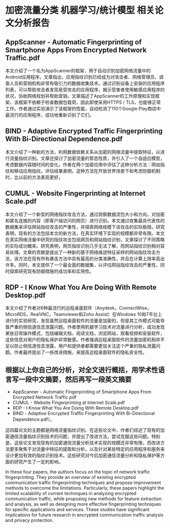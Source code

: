 # 加密流量分类 机器学习/统计模型 相关论文分析报告
## AppScanner - Automatic Fingerprinting of Smartphone Apps From Encrypted Network Traffic.pdf

本文介绍了一个名为AppScanner的框架，用于自动识别加密网络流量中的Android应用程序。文章指出，应用指纹识别已经成为对攻击者、网络管理员、调查人员和营销机构非常有吸引力的数据收集技术。通过识别设备上安装的应用程序列表，可以帮助攻击者发现易受攻击的应用程序，揭示受害者使用敏感应用程序的状况，协助网络规划并帮助营销。文章描述了AppScanner的工作原理和实现框架，该框架不依赖于检查数据包载荷，因此即使采用HTTPS / TLS，也能够正常工作。作者通过实验演示了该框架的性能，自动检测了110个Google Play商店中最流行的应用程序，成功地重新识别了它们。

## BIND - Adaptive Encrypted Traffic Fingerprinting With Bi-Directional Dependence.pdf

本文介绍了一种新的方法，利用数据依赖关系从加密的网络流量中提取特征，以进行流量指纹识别。文章还探讨了加密流量的暂态性质，并引入了一个自适应模型，考虑数据内容随时间的变化。作者在两个加密应用中评估了这种分析方法：网站指纹和移动应用指纹。评估结果表明，这种方法在开放世界场景下和考虑防御机制时，比以前的方法表现更好。

## CUMUL - Website Fingerprinting at Internet Scale.pdf

本文介绍了一个新型的网络指纹攻击方法，通过观察数据流包大小和方向，对加密和匿名连接的内容（即客户端访问的网页）进行识别。本文通过收集最具代表性的数据集来评估网站指纹攻击的严重性，并探索网络规模下该攻击的实际极限。研究表明，现有的方法包括本文的新方法，在真实环境下实现的规模都非常有限。本文在真实网络流量中研究的指纹攻击包括网页和网站指纹识别，文章探讨了不同策略的实际成功概率。研究表明，网页指纹识别几乎无法了解，而网站指纹识别相对容易处理。文章的贡献是提出了一种新的基于网络痕迹特征采样的网站指纹攻击方法，该方法在现有所有袭击方法中具有最高的分类准确性，并且在计算上效率高出许多。同时，本文提供了一个最全面的数据集，以评估网站指纹攻击的严重性，同时探索研究现有防御措施的成功率和实用性。

## RDP - I Know What You Are Doing With Remote Desktop.pdf

本文介绍了作者对6种最流行的远程桌面软件（Anydesk，ConnectWise，MicroRDS，RealVNC，Teamviewer和Zoho Assist）在Windows 10和7平台上进行的实验研究，发现虽然远程桌面软件的流量是加密的，但是其工作模式可能导致严重的侧信道信息泄露问题。作者使用机器学习技术对流量进行分析，成功发现某些日常操作模式，包括编辑文档，阅读文档，浏览网站，观看视频和安装软件，这些信息对用户的隐私保护非常敏感。作者强调远程桌面软件的流量加密机制并不足以防止侧信道信息泄露，用户和提供者都需要更加关注这个严重的隐私泄露问题。作者最终提出了一些改进措施，来提高远程桌面软件的隐私安全性。

## 根据以上你自己的分析，对全文进行概括，用学术性语言写一段中文摘要，然后再写一段英文摘要
- AppScanner - Automatic Fingerprinting of Smartphone Apps From Encrypted Network Traffic.pdf
- CUMUL - Website Fingerprinting at Internet Scale.pdf
- RDP - I Know What You Are Doing With Remote Desktop.pdf
- BIND - Adaptive Encrypted Traffic Fingerprinting With Bi-Directional Dependence.pdf）。

这四篇论文的主题都是网络流量指纹识别。在这些论文中，作者们综述了现有的加密通信流量指纹识别技术的问题，并提出了改进方法，尝试克服这些问题。特别是，这些论文发现现有的加密通信流量分析技术实现的规模还非常有限，而改进方法更多聚焦于对流量中特征的提取和分析，以及针对某些特定的应用程序和服务来设计更加有效的指纹识别技术。这些研究对今后加密通信流量分析和隐私保护等方面的研究产生了一定的影响。

In these four papers, the authors focus on the topic of network traffic fingerprinting. They provide an overview of existing encrypted communication traffic fingerprinting techniques and propose improvement methods to overcome the limitations. Particularly, these papers highlight the limited scalability of current techniques in analyzing encrypted communication traffic, while proposing new methods for feature extraction and analysis, as well as designing more effective fingerprinting techniques for specific applications and services. These studies have significant implications for future research in encrypted communication traffic analysis and privacy protection.

